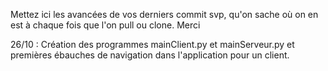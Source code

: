 Mettez ici les avancées de vos derniers commit svp, qu'on sache où on en est à chaque fois que l'on pull ou clone.
Merci

26/10 : Création des programmes mainClient.py et mainServeur.py et premières ébauches de navigation dans l'application pour un client.
